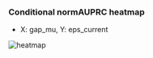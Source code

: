 ### Conditional normAUPRC heatmap

- X: gap_mu, Y: eps_current

![heatmap](/home/elicer/project_0814_2/results/20250815-061006/holdout/conditional_heatmap_gap_mu_vs_eps_current.png)

